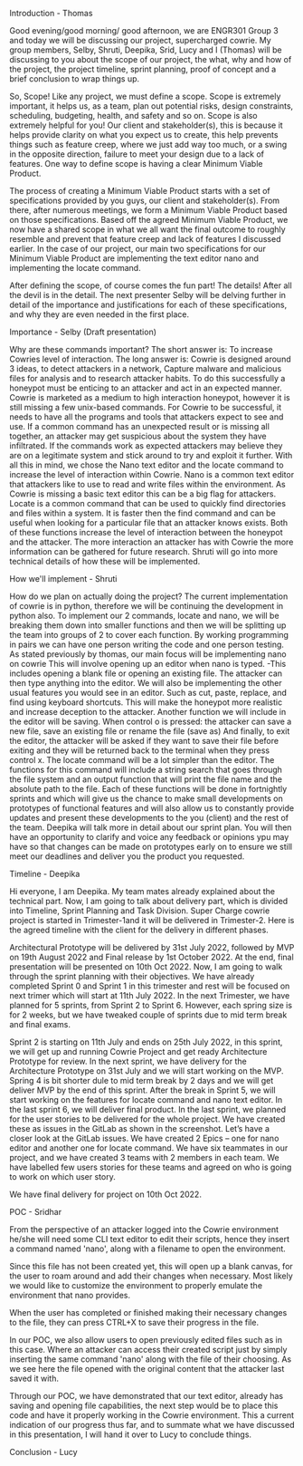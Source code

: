 Introduction - Thomas

Good evening/good morning/ good afternoon, we are ENGR301 Group 3 and today we will be discussing our project, supercharged cowrie. 
My group members, Selby, Shruti, Deepika, Srid, Lucy and I (Thomas) will be discussing to you about the scope of our project, the what, why and how of the project, the project timeline, sprint planning, proof of concept and a brief conclusion to wrap things up.

So, Scope! Like any project, we must define a scope. Scope is extremely important, it helps us, as a team, plan out potential risks, design constraints, scheduling, budgeting, health, and safety and so on. Scope is also extremely helpful for you! Our client and stakeholder(s), this is because it helps provide clarity on what you expect us to create, this help prevents things such as feature creep, where we just add way too much, or a swing in the opposite direction, failure to meet your design due to a lack of features. One way to define scope is having a clear Minimum Viable Product.

The process of creating a Minimum Viable Product starts with a set of specifications provided by you guys, our client and stakeholder(s). From there, after numerous meetings, we form a Minimum Viable Product based on those specifications. Based off the agreed Minimum Viable Product, we now have a shared scope in what we all want the final outcome to roughly resemble and prevent that feature creep and lack of features I discussed earlier. In the case of our project, our main two specifications for our Minimum Viable Product are implementing the text editor nano and implementing the locate command. 

After defining the scope, of course comes the fun part! The details! After all the devil is in the detail. The next presenter Selby will be delving further in detail of the importance and justifications for each of these specifications, and why they are even needed in the first place.

Importance - Selby (Draft presentation)

Why are these commands important?
The short answer is:
To increase Cowries level of interaction.
The long answer is:
Cowrie is designed around 3 ideas, to detect attackers in a network, Capture malware and malicious files for analysis and to research attacker habits.
To do this successfully a honeypot must be enticing to an attacker and act in an expected manner.
Cowrie is marketed as a medium to high interaction honeypot, however it is still missing a few unix-based commands. For Cowrie to be successful, it needs to have all the programs and tools that attackers expect to see and use.
If a common command has an unexpected result or is missing all together, an attacker may get suspicious about the system they have infiltrated. If the commands work as expected attackers may believe they are on a legitimate system and stick around to try and exploit it further. 
With all this in mind, we chose the Nano text editor and the locate command to increase the level of interaction within Cowrie. Nano is a common text editor that attackers like to use to read and write files within the environment. As Cowrie is missing a basic text editor this can be a big flag for attackers. 
Locate is a common command that can be used to quickly find directories and files within a system. It is faster then the find command and can be useful when looking for a particular file that an attacker knows exists. 
 Both of these functions increase the level of interaction between the honeypot and the attacker. The more interaction an attacker has with Cowrie the more information can be gathered for future research. 
Shruti will go into more technical details of how these will be implemented.



How we'll implement - Shruti

How do we plan on actually doing the project? 
The current implementation of cowrie is in python, therefore we will be continuing the development in python also.
To implement our 2 commands, locate and nano, we will be breaking them down into smaller functions and then we will be splitting up the team into groups of 2 to cover each function. By working programming in pairs we can have one person writing the code and one person testing. 
As stated previously by thomas, our main focus will be implementing nano on cowrie 
This will involve opening up an editor when nano is typed. 
 -This includes opening a blank file or opening an existing file.
The attacker can then type anything into the editor.
We will also be implementing the other usual features you would see in an editor. Such as cut, paste, replace, and find using keyboard shortcuts. This will make the honeypot more realistic and increase deception to the attacker.
Another function we will include in the editor will be saving. When control o is pressed: the attacker can save a new file, save an existing file or rename the file (save as)
And finally, to exit the editor, the attacker will be asked if they want to save their file before exiting and they will be returned back to the terminal when they press control x.
The locate command will be a lot simpler than the editor.  The functions for this command will include a string search that goes through the file system and an output function that will print the file name and the absolute path to the file. 
Each of these functions will be done in fortnightly sprints and which will give us the chance to make small developments on prototypes of functional features and will also allow us to constantly provide updates and present these developments to the you (client) and the rest of the team. Deepika will talk more in detail about our sprint plan.
You will then have an opportunity to clarify and voice any feedback or opinions ypu may have so that changes can be made on prototypes early on to ensure we still meet our deadlines and deliver you the product you requested.


Timeline - Deepika

Hi everyone, I am Deepika. My team mates already explained about the technical part. Now, I am going to talk about delivery part, which is divided into Timeline, Sprint Planning and Task Division.
Super Charge cowrie project is started in Trimester-1and it will be delivered in Trimester-2. Here is the agreed timeline with the client for the delivery in different phases.

Architectural Prototype will be delivered by 31st July 2022, followed by MVP on 19th August 2022 and Final release by 1st October 2022. At the end, final presentation will be presented on 10th Oct 2022.
Now, I am going to walk through the sprint planning with their objectives. We have already completed Sprint 0 and Sprint 1 in this trimester and rest will be focused on next trimer which will start at 11th July 2022. In the next Trimester, we have planned for 5 sprints, from Sprint 2 to Sprint 6. However, each spring size is for 2 weeks, but we have tweaked couple of sprints due to mid term break and final exams.

Sprint 2 is starting on 11th July and ends on 25th July 2022, in this sprint, we will get up and running Cowrie Project and get ready Architecture Prototype for review. In the next sprint, we have delivery for the Architecture Prototype on 31st July and we will start working on the MVP. Spring 4 is bit shorter dule to mid term break by 2 days and we will get deliver MVP by the end of this sprint. After the break in Sprint 5, we will start working on the features for locate command and nano text editor. In the last sprint 6, we will deliver final product.
In the last sprint, we planned for the user stories to be delivered for the whole project. We have created these as issues in the GitLab as shown in the screenshot. Let’s have a closer look at the GitLab issues. We have created 2 Epics – one for nano editor and another one for locate command. We have six teammates in our project, and we have created 3 teams with 2 members in each team. We have labelled few users stories for these teams and agreed on who is going to work on which user story. 

We have final delivery for project on 10th Oct 2022.
 

POC - Sridhar

From the perspective of an attacker logged into the Cowrie environment he/she will need some CLI text editor to edit their scripts, hence they insert a command named 'nano', along with a filename to open the environment.

Since this file has not been created yet, this will open up a blank canvas, for the user to roam around and add their changes when necessary. Most likely we would like to customize the environment to properly emulate the environment that nano provides.

When the user has completed or finished making their necessary changes to the file, they can press CTRL+X to save their progress in the file. 

In our POC, we also allow users to open previously edited files such as in this case. Where an attacker can access their created script just by simply inserting the same command 'nano' along with the file of their choosing. As we see here the file opened with the original content that the attacker last saved it with. 

Through our POC, we have demonstrated that our text editor, already has saving and opening file capabilities, the next step would be to place this code and have it properly working in the Cowrie environment. This a current indication of our progress thus far, and to summate what we have discussed in this presentation, I will hand it over to Lucy to conclude things. 




Conclusion - Lucy
